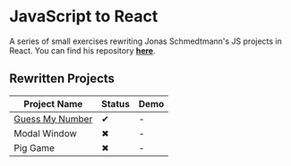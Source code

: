 # JavaScript to React
A series of small exercises rewriting Jonas Schmedtmann's JS projects in React. You can find his repository [**here**](https://github.com/jonasschmedtmann/complete-javascript-course).

## Rewritten Projects
| Project Name  | Status | Demo |
| ------------- | ------ | ---- |
| [Guess My Number](https://github.com/kimhnh/js-to-react/tree/main/guess-my-number) | ✔ | - |
| Modal Window | ✖ | - |
| Pig Game | ✖ | - |

